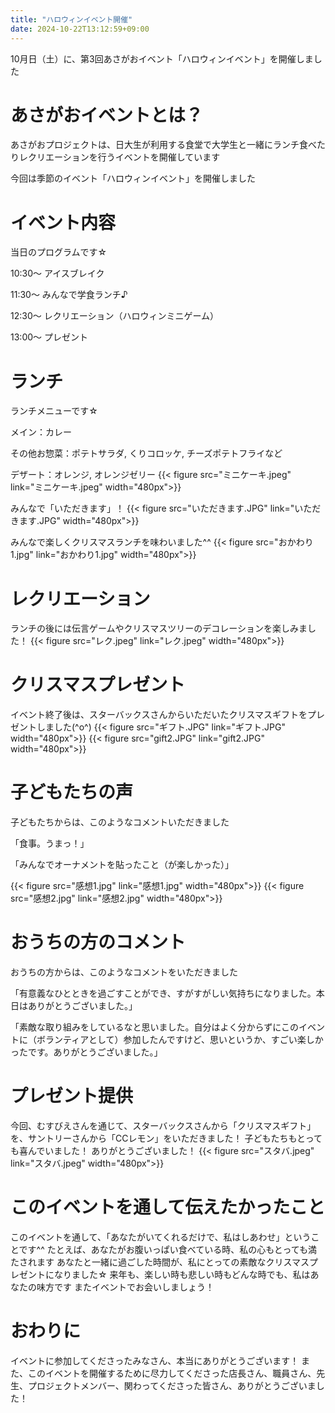 ```yaml
---
title: "ハロウィンイベント開催"
date: 2024-10-22T13:12:59+09:00
---
```

10月日（土）に、第3回あさがおイベント「ハロウィンイベント」を開催しました
<!--more-->
# あさがおイベントとは？
あさがおプロジェクトは、日大生が利用する食堂で大学生と一緒にランチ食べたりレクリエーションを行うイベントを開催しています

今回は季節のイベント「ハロウィンイベント」を開催しました

# イベント内容
当日のプログラムです☆

10:30〜 アイスブレイク

11:30〜 みんなで学食ランチ♪

12:30〜 レクリエーション（ハロウィンミニゲーム）

13:00〜 プレゼント

# ランチ
ランチメニューです☆

メイン：カレー

その他お惣菜：ポテトサラダ, くりコロッケ, チーズポテトフライなど

デザート：オレンジ, オレンジゼリー
{{< figure src="ミニケーキ.jpeg" link="ミニケーキ.jpeg" width="480px">}}

みんなで「いただきます」！
{{< figure src="いただきます.JPG" link="いただきます.JPG" width="480px">}}

みんなで楽しくクリスマスランチを味わいました^^
{{< figure src="おかわり1.jpg" link="おかわり1.jpg" width="480px">}}


# レクリエーション
ランチの後には伝言ゲームやクリスマスツリーのデコレーションを楽しみました！
{{< figure src="レク.jpeg" link="レク.jpeg" width="480px">}}

# クリスマスプレゼント
イベント終了後は、スターバックスさんからいただいたクリスマスギフトをプレゼントしました(^o^)
{{< figure src="ギフト.JPG" link="ギフト.JPG" width="480px">}}
{{< figure src="gift2.JPG" link="gift2.JPG" width="480px">}}

# 子どもたちの声
子どもたちからは、このようなコメントいただきました

「食事。うまっ！」

「みんなでオーナメントを貼ったこと（が楽しかった）」

{{< figure src="感想1.jpg" link="感想1.jpg" width="480px">}}
{{< figure src="感想2.jpg" link="感想2.jpg" width="480px">}}

# おうちの方のコメント
おうちの方からは、このようなコメントをいただきました

「有意義なひとときを過ごすことができ、すがすがしい気持ちになりました。本日はありがとうございました。」

「素敵な取り組みをしているなと思いました。自分はよく分からずにこのイベントに（ボランティアとして）参加したんですけど、思いというか、すごい楽しかったです。ありがとうございました。」

# プレゼント提供
今回、むすびえさんを通じて、スターバックスさんから「クリスマスギフト」を、サントリーさんから「CCレモン」をいただきました！
子どもたちもとっても喜んでいました！
ありがとうございました！
{{< figure src="スタバ.jpeg" link="スタバ.jpeg" width="480px">}}

# このイベントを通して伝えたかったこと
このイベントを通して、「あなたがいてくれるだけで、私はしあわせ」ということです^^
たとえば、あなたがお腹いっぱい食べている時、私の心もとっても満たされます
あなたと一緒に過ごした時間が、私にとっての素敵なクリスマスプレゼントになりました☆
来年も、楽しい時も悲しい時もどんな時でも、私はあなたの味方です
またイベントでお会いしましょう！

# おわりに
イベントに参加してくださったみなさん、本当にありがとうございます！
また、このイベントを開催するために尽力してくださった店長さん、職員さん、先生、プロジェクトメンバー、関わってくださった皆さん、ありがとうございました！
